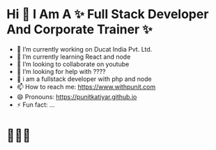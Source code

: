 <!-- 
<img src="https://www.ducatindia.com/images/logo.png"> -->

# Hi  👋  I Am A ✨ Full Stack Developer And Corporate Trainer  ✨

- 🔭 I’m currently working on Ducat India Pvt. Ltd.
- 🌱 I’m currently learning React and node
- 👯 I’m looking to collaborate on youtube
- 🤔 I’m looking for help with ????
- 💬 i am a fullstack developer with php and node
- 📫 How to reach me: https://www.withpunit.com
- 😄 Pronouns: https://punitkatiyar.github.io 
- ⚡ Fun fact: ...
# 🧑🏽‍💻

<!--<img src="https://punitkatiyar.github.io/profile_as_a%20developer.png" width="100%"> -->
